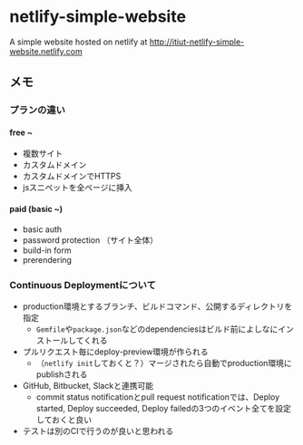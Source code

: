 netlify-simple-website
====

A simple website hosted on netlify at http://itiut-netlify-simple-website.netlify.com

メモ
----

### プランの違い
#### free ~
- 複数サイト
- カスタムドメイン
- カスタムドメインでHTTPS
- jsスニペットを全ページに挿入

#### paid (basic ~)
- basic auth
- password protection （サイト全体）
- build-in form
- prerendering

### Continuous Deploymentについて
- production環境とするブランチ、ビルドコマンド、公開するディレクトリを指定
  - `Gemfile`や`package.json`などのdependenciesはビルド前によしなにインストールしてくれる
- プルリクエスト毎にdeploy-preview環境が作られる
  - （`netlify init`しておくと？）マージされたら自動でproduction環境にpublishされる
- GitHub, Bitbucket, Slackと連携可能
  - commit status notificationとpull request notificationでは、Deploy started, Deploy succeeded, Deploy failedの3つのイベント全てを設定しておくと良い
- テストは別のCIで行うのが良いと思われる
  
